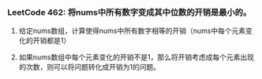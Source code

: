 ### LeetCode 462: 将nums中所有数字变成其中位数的开销是最小的。

1. 给定nums数组，计算使得nums中所有数字相等的开销（nums中每个元素变化的开销都是1）

2. 如果nums数组中每个元素变化的开销不是1，那么将开销考虑成每个元素出现的次数，则可以将问题转化成开销为1的问题。

   

